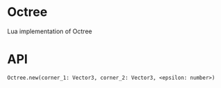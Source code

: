 # Octree
Lua implementation of Octree

# API
`Octree.new(corner_1: Vector3, corner_2: Vector3, <epsilon: number>)`